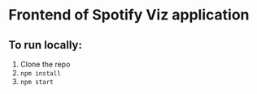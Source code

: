 # Frontend of Spotify Viz application

## To run locally:

1. Clone the repo
2. `npm install`
3. `npm start`